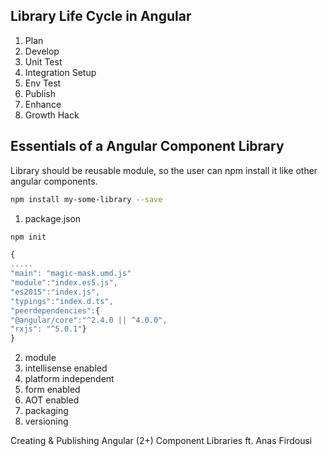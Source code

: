 ## Library Life Cycle in Angular

1. Plan
2. Develop
3. Unit Test
4. Integration Setup
5. Env Test
6. Publish
7. Enhance
8. Growth Hack


## Essentials of a Angular Component Library
Library should be reusable module, so the user can npm install it like other angular components.
```bash
npm install my-some-library --save
```
1. package.json 
```bash
npm init
```

```js
{
.....
"main": "magic-mask.umd.js"
"module":"index.es5.js",
"es2015":"index.js",
"typings":"index.d.ts",
"peerdependencies":{
"@angular/core":"^2.4.0 || ^4.0.0",
"rxjs": "^5.0.1"}
}
```

2. module
3. intellisense enabled
4. platform independent
5. form enabled
6. AOT enabled
7. packaging
8. versioning






Creating & Publishing Angular (2+) Component Libraries ft. Anas Firdousi

